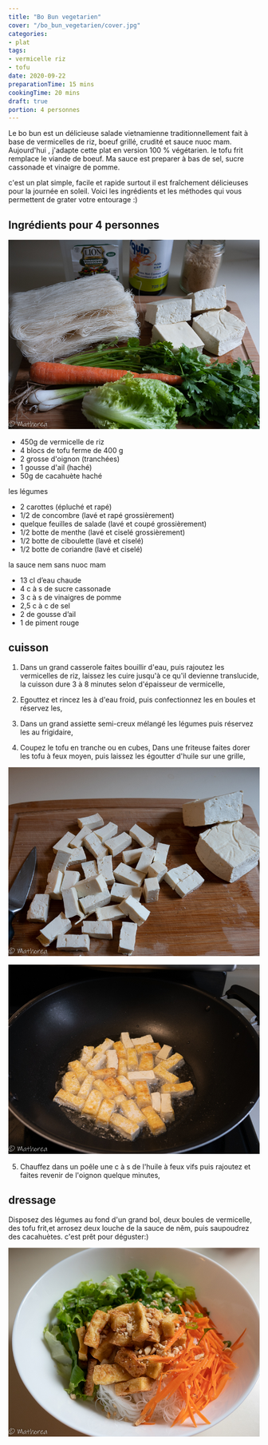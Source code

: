 ```yaml
---
title: "Bo Bun vegetarien"
cover: "/bo_bun_vegetarien/cover.jpg"
categories:
- plat
tags:
- vermicelle riz
- tofu
date: 2020-09-22
preparationTime: 15 mins
cookingTime: 20 mins
draft: true
portion: 4 personnes
---
```


Le bo bun est un délicieuse salade vietnamienne traditionnellement fait à base de vermicelles de riz, boeuf grillé, crudité et sauce nuoc mam. 
Aujourd'hui , j'adapte cette plat en version 100 % végétarien. le tofu frit remplace le viande de boeuf. Ma sauce est preparer à bas de sel, sucre cassonade et vinaigre de pomme.

<!--more--> 
c'est un plat simple, facile et rapide surtout il est fraîchement délicieuses pour la journée en soleil.
Voici les ingrédients et les méthodes qui vous permettent de grater votre entourage :)

## Ingrédients pour 4 personnes

![ingredient](01.jpg)

- 450g de vermicelle de riz
- 4 blocs de tofu ferme de 400 g
- 2 grosse d'oignon (tranchées)
- 1 gousse d'ail (haché)
- 50g de cacahuète haché

les légumes
- 2 carottes (épluché et rapé)
- 1/2 de concombre (lavé et rapé grossièrement)
- quelque feuilles de salade (lavé et coupé grossièrement)
- 1/2 botte de menthe (lavé et ciselé grossièrement)
- 1/2 botte de ciboulette (lavé et ciselé) 
- 1/2 botte de coriandre (lavé et ciselé)

la sauce nem sans nuoc mam
- 13 cl d’eau chaude
- 4 c à s de sucre cassonade
- 3 c à s de vinaigres de pomme
- 2,5 c à c de sel
- 2 de gousse d’ail
- 1 de piment rouge

## cuisson ##

1. Dans un grand casserole faites bouillir d'eau, puis rajoutez les vermicelles de riz, laissez les cuire jusqu'à ce qu'il devienne translucide, la cuisson dure 3 à 8 minutes selon d'épaisseur de vermicelle, 


2. Egouttez et rincez les à d'eau froid, puis confectionnez les en boules et réservez les,


3. Dans un grand assiette semi-creux mélangé les légumes puis réservez les au frigidaire,

4. Coupez le tofu en tranche ou en cubes, Dans une friteuse faites dorer les tofu à feux moyen, puis laissez les égoutter d'huile sur une grille,

![decoupe](04.jpg)

![decoupe](05.jpg)

5. Chauffez dans un poêle une c à s de l'huile à feux vifs puis rajoutez et faites revenir de l'oignon quelque minutes, 

## dressage ##

Disposez des légumes au fond d'un grand bol, deux boules de vermicelle, des tofu frit,et arrosez deux louche de la sauce de nêm, puis saupoudrez des cacahuètes. c'est prêt pour déguster:)  

![decoupe](06.jpg)
